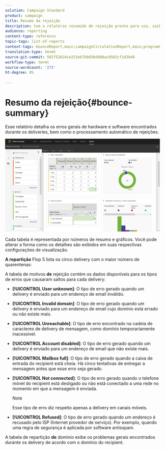 ```yaml
---
solution: Campaign Standard
product: campaign
title: Resumo da rejeição
description: Com o relatório resumido de rejeição pronto para uso, saiba mais sobre o status de suas campanhas enviadas e os erros que elas podem ter encontrado.
audience: reporting
content-type: reference
topic-tags: list-of-reports
context-tags: bounceReport,main;campaignCirculationReport,main;programCirculationReport,main
translation-type: tm+mt
source-git-commit: 501f52624ce253eb7b0d36d908ac8502cf1d3b48
workflow-type: tm+mt
source-wordcount: '273'
ht-degree: 8%

---
```



# Resumo da rejeição{#bounce-summary}

Esse relatório detalha os erros gerais de hardware e software encontrados durante os deliveries, bem como o processamento automático de rejeições.

![](assets/campaign_reports_bounces.png)

Cada tabela é representada por números de resumo e gráficos. Você pode alterar a forma como os detalhes são exibidos em suas respectivas configurações de visualização.

**A repartição** Flop 5 lista os cinco delivery com o maior número de quarentenas:

A tabela de motivos **de** rejeição contém os dados disponíveis para os tipos de erros que causaram saltos para cada delivery:

* **[!UICONTROL User unknown]**: O tipo de erro gerado quando um delivery é enviado para um endereço de email inválido.
* **[!UICONTROL Invalid domain]**: O tipo de erro gerado quando um delivery é enviado para um endereço de email cujo domínio está errado ou não existe mais.
* **[!UICONTROL Unreachable]**: O tipo de erro encontrado na cadeia de caracteres de delivery de mensagem, como domínio temporariamente inacessível.
* **[!UICONTROL Account disabled]**: O tipo de erro gerado quando um delivery é enviado para um endereço de email que não existe mais.
* **[!UICONTROL Mailbox full]**: O tipo de erro gerado quando a caixa de entrada do recipient está cheia. Há cinco tentativas de entregar a mensagem antes que esse erro seja gerado.
* **[!UICONTROL Not connected]**: O tipo de erro gerado quando o telefone móvel do recipient está desligado ou não está conectado a uma rede no momento em que a mensagem é enviada.

   >[!NOTE]
   >
   >Esse tipo de erro diz respeito apenas a delivery em canais móveis.

* **[!UICONTROL Refused]**: O tipo de erro gerado quando um endereço é recusado pelo ISP (Internet provedor de serviço). Por exemplo, quando uma regra de segurança é aplicada por software antisspam.

A tabela de repartição **de** domínio exibe os problemas gerais encontrados durante os delivery de acordo com o domínio do recipient.
